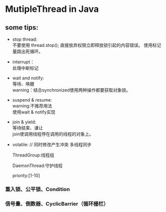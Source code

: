 # MutipleThread in Java

## some tips:

* stop thread:  
  不要使用 thread.stop(); 直接放弃权限立即释放锁引起的内容错误。
  使用标记量跳出死循环。
* interrupt：  
  处理中断标记

* wait and notify:  
  等待、唤醒  
  warning：结合synchronized使用两种操作都要获取对象锁。

* suspend & resume:  
  warning:不推荐用法  
  使用wait & notify实现

* join & yield:  
  等待结束、谦让  
  join使调用线程停在调用的线程的对象上。

* volatile:
    // 同时修改产生冲突
  多线程同步

  ThreadGroup:线程组

  DaemonThread:守护线程

  priority:[1-10]

### 重入锁、公平锁、Condition

### 信号量、倒数器、CyclicBarrier（循环栅栏）
